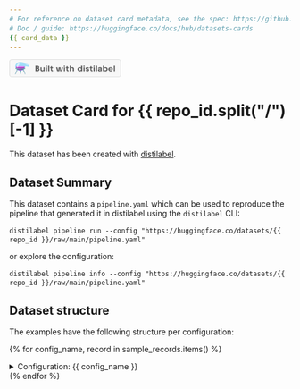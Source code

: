 ```yaml
---
# For reference on dataset card metadata, see the spec: https://github.com/huggingface/hub-docs/blob/main/datasetcard.md?plain=1
# Doc / guide: https://huggingface.co/docs/hub/datasets-cards
{{ card_data }}
---
```


<p align="left">
  <a href="https://github.com/argilla-io/distilabel">
    <img src="https://raw.githubusercontent.com/argilla-io/distilabel/main/docs/assets/distilabel-badge-light.png" alt="Built with Distilabel" width="200" height="32"/>
  </a>
</p>

# Dataset Card for {{ repo_id.split("/")[-1] }}

This dataset has been created with [distilabel](https://distilabel.argilla.io/).

## Dataset Summary

This dataset contains a `pipeline.yaml` which can be used to reproduce the pipeline that generated it in distilabel using the `distilabel` CLI:

```console
distilabel pipeline run --config "https://huggingface.co/datasets/{{ repo_id }}/raw/main/pipeline.yaml"
```

or explore the configuration:

```console
distilabel pipeline info --config "https://huggingface.co/datasets/{{ repo_id }}/raw/main/pipeline.yaml"
```

## Dataset structure

The examples have the following structure per configuration:

{% for config_name, record in sample_records.items() %}
<details><summary> Configuration: {{ config_name }} </summary><hr>

```json
{{ record | tojson(indent=4) }}
```

This subset can be loaded as:

```python
from datasets import load_dataset

ds = load_dataset("{{ repo_id }}", "{{ config_name }}")
```
{% if config_name == "default" %}
Or simply as it follows, since there's only one configuration and is named `default`: 

```python
from datasets import load_dataset

ds = load_dataset("{{ repo_id }}")
```
{% endif %}

</details>
{% endfor %}

